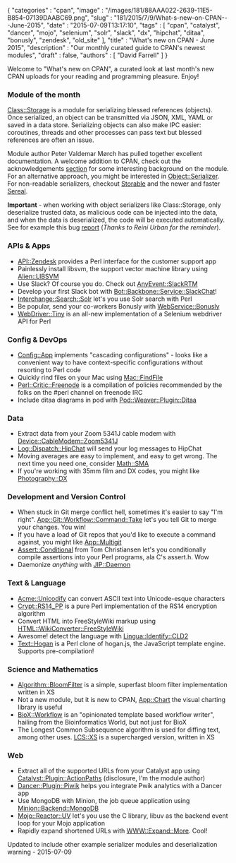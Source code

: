 {
   "categories" : "cpan",
   "image" : "/images/181/88AAA022-2639-11E5-B854-07139DAABC69.png",
   "slug" : "181/2015/7/9/What-s-new-on-CPAN---June-2015",
   "date" : "2015-07-09T13:17:10",
   "tags" : [
      "cpan",
      "catalyst",
      "dancer",
      "mojo",
      "selenium",
      "solr",
      "slack",
      "dx",
      "hipchat",
      "ditaa",
      "bonusly",
      "zendesk",
      "old_site"
   ],
   "title" : "What's new on CPAN - June 2015",
   "description" : "Our monthly curated guide to CPAN's newest modules",
   "draft" : false,
   "authors" : [
      "David Farrell"
   ]
}


Welcome to "What's new on CPAN", a curated look at last month's new CPAN uploads for your reading and programming pleasure. Enjoy!

### Module of the month

[Class::Storage](https://metacpan.org/pod/Class::Storage) is a module for serializing blessed references (objects). Once serialized, an object can be transmitted via JSON, XML, YAML or saved in a data store. Serializing objects can also make IPC easier: coroutines, threads and other processes can pass text but blessed references are often an issue.

Module author Peter Valdemar Mørch has pulled together excellent documentation. A welcome addition to CPAN, check out the acknowledgements [section](https://metacpan.org/pod/Class::Storage#ACKNOWLEDGEMENTS) for some interesting background on the module. For an alternative approach, you might be interested in [Object::Serializer](https://metacpan.org/pod/Object::Serializer). For non-readable serializers, checkout [Storable](https://metacpan.org/pod/Storable) and the newer and faster [Sereal](https://metacpan.org/pod/Sereal).

**Important** - when working with object serializers like Class::Storage, only deserialize trusted data, as malicious code can be injected into the data, and when the data is deserialized, the code will be executed automatically. See for example this bug [report](https://rt.cpan.org/Public/Bug/Display.html?id=105772) (*Thanks to Reini Urban for the reminder*).

### APIs & Apps

-   [API::Zendesk](https://metacpan.org/pod/API::Zendesk) provides a Perl interface for the customer support app
-   Painlessly install libsvm, the support vector machine library using [Alien::LIBSVM](https://metacpan.org/pod/Alien::LIBSVM)
-   Use Slack? Of course you do. Check out [AnyEvent::SlackRTM](https://metacpan.org/pod/AnyEvent::SlackRTM)
-   Develop your first Slack bot with [Bot::Backbone::Service::SlackChat](https://metacpan.org/pod/Bot::Backbone::Service::SlackChat)!
-   [Interchange::Search::Solr](https://metacpan.org/pod/Interchange::Search::Solr) let's you use Solr search with Perl
-   Be popular, send your co-workers Bonusly with [WebService::Bonusly](https://metacpan.org/pod/WebService::Bonusly)
-   [WebDriver::Tiny](https://metacpan.org/pod/WebDriver::Tiny) is an all-new implementation of a Selenium webdriver API for Perl

### Config & DevOps

-   [Config::App](https://metacpan.org/pod/Config::App) implements "cascading configurations" - looks like a convenient way to have context-specific configurations without resorting to Perl code
-   Quickly rind files on your Mac using [Mac::FindFile](https://metacpan.org/pod/Mac::FindFile)
-   [Perl::Critic::Freenode](https://metacpan.org/pod/Perl::Critic::Freenode) is a compilation of policies recommended by the folks on the \#perl channel on freenode IRC
-   Include ditaa diagrams in pod with [Pod::Weaver::Plugin::Ditaa](https://metacpan.org/pod/Pod::Weaver::Plugin::Ditaa)

### Data

-   Extract data from your Zoom 5341J cable modem with [Device::CableModem::Zoom5341J](https://metacpan.org/pod/Device::CableModem::Zoom5341J)
-   [Log::Dispatch::HipChat](https://metacpan.org/pod/Log::Dispatch::HipChat) will send your log messages to HipChat
-   Moving averages are easy to implement, and easy to get wrong. The next time you need one, consider [Math::SMA](https://metacpan.org/pod/Math::SMA)
-   If you're working with 35mm film and DX codes, you might like [Photography::DX](https://metacpan.org/pod/Photography::DX)

### Development and Version Control

-   When stuck in Git merge conflict hell, sometimes it's easier to say "I'm right". [App::Git::Workflow::Command::Take](https://metacpan.org/pod/App::Git::Workflow::Command::Take) let's you tell Git to merge your changes. You win!
-   If you have a load of Git repos that you'd like to execute a command against, you might like [App::Multigit](https://metacpan.org/pod/App::Multigit)
-   [Assert::Conditional](https://metacpan.org/pod/Assert::Conditional) from Tom Christiansen let's you conditionally compile assertions into your Perl programs, ala C's assert.h. Wow
-   Daemonize *anything* with [JIP::Daemon](https://metacpan.org/pod/JIP::Daemon)

### Text & Language

-   [Acme::Unicodify](https://metacpan.org/pod/Acme::Unicodify) can convert ASCII text into Unicode-esque characters
-   [Crypt::RS14\_PP](https://metacpan.org/pod/Crypt::RS14_PP) is a pure Perl implementation of the RS14 encryption algorithm
-   Convert HTML into FreeStyleWiki markup using [HTML::WikiConverter::FreeStyleWiki](https://metacpan.org/pod/HTML::WikiConverter::FreeStyleWiki)
-   Awesome! detect the language with [Lingua::Identify::CLD2](https://metacpan.org/pod/Lingua::Identify::CLD2)
-   [Text::Hogan](https://metacpan.org/pod/Text::Hogan) is a Perl clone of hogan.js, the JavaScript template engine. Supports pre-compilation!

### Science and Mathematics

-   [Algorithm::BloomFilter](https://metacpan.org/pod/Algorithm::BloomFilter) is a simple, superfast bloom filter implementation written in XS
-   Not a new module, but it is new to CPAN, [App::Chart](https://metacpan.org/pod/App::Chart) the visual charting library is useful
-   [BioX::Workflow](https://metacpan.org/pod/BioX::Workflow) is an "opinionated template based workflow writer", hailing from the Bioinformatics World, but not just for BioX
-   The Longest Common Subsequence algorithm is used for diffing text, among other uses. [LCS::XS](https://metacpan.org/pod/LCS::XS) is a supercharged version, written in XS

### Web

-   Extract all of the supported URLs from your Catalyst app using [Catalyst::Plugin::ActionPaths](https://metacpan.org/pod/Catalyst::Plugin::ActionPaths) (disclosure, I'm the module author)
-   [Dancer::Plugin::Piwik](https://metacpan.org/pod/Dancer::Plugin::Piwik) helps you integrate Pwik analytics with a Dancer app
-   Use MongoDB with Minion, the job queue application using [Minion::Backend::MongoDB](https://metacpan.org/pod/Minion::Backend::MongoDB)
-   [Mojo::Reactor::UV](https://metacpan.org/pod/Mojo::Reactor::UV) let's you use the C library, libuv as the backend event loop for your Mojo application
-   Rapidly expand shortened URLs with [WWW::Expand::More](https://metacpan.org/pod/WWW::Expand::More). Cool!

Updated to include other example serializer modules and deserialization warning - 2015-07-09
